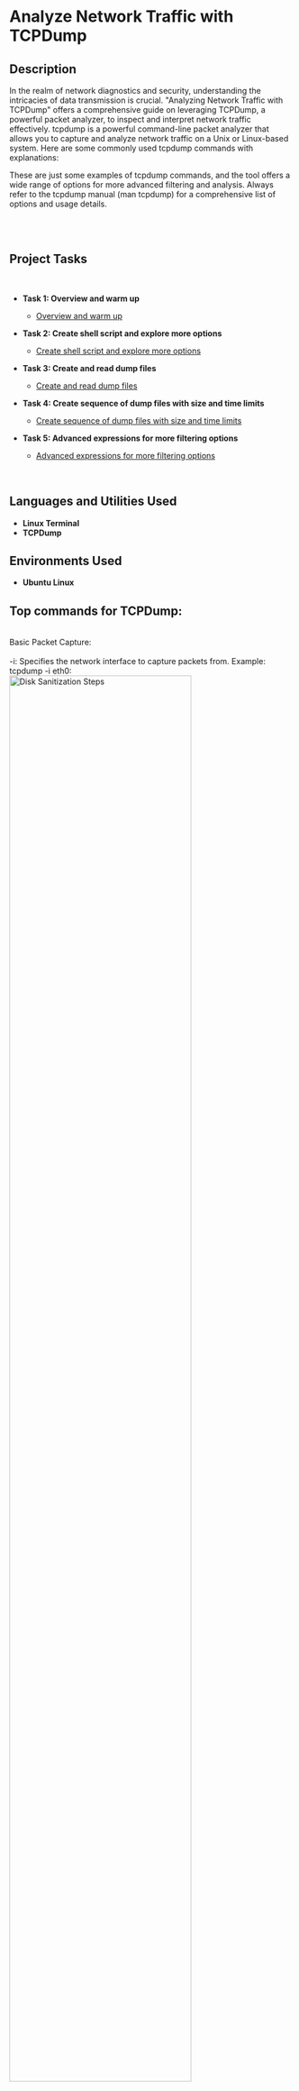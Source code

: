 <h1>Analyze Network Traffic with TCPDump</h1>

<h2>Description</h2>
In the realm of network diagnostics and security, understanding the intricacies of data transmission is crucial. "Analyzing Network Traffic with TCPDump" offers a comprehensive guide on leveraging TCPDump, a powerful packet analyzer, to inspect and interpret network traffic effectively.
tcpdump is a powerful command-line packet analyzer that allows you to capture and analyze network traffic on a Unix or Linux-based system. Here are some commonly used tcpdump commands with explanations:

These are just some examples of tcpdump commands, and the tool offers a wide range of options for more advanced filtering and analysis. Always refer to the tcpdump manual (man tcpdump) for a comprehensive list of options and usage details.

<br />
<br />
<h2>Project Tasks</h2>
<br />

- <b>Task 1: Overview and warm up</b>
  - [Overview and warm up](https://github.com/RD-NavarreteV/Task1/blob/main/Warm%20Up.md)
 
- <b>Task 2: Create shell script and explore more options</b>
  - [Create shell script and explore more options](https://github.com/RD-NavarreteV/Task2/blob/main/Create%20Shell%20Script%20.md)
 
- <b>Task 3: Create and read dump files</b>
  - [Create and read dump files](https://github.com/RD-NavarreteV/Analyze-Network-Traffic-with-TCPDump/blob/main/README.md)
 
- <b>Task 4: Create sequence of dump files with size and time limits</b>
  - [Create sequence of dump files with size and time limits](https://github.com/RD-NavarreteV/Analyze-Network-Traffic-with-TCPDump/blob/main/README.md)
 
- <b>Task 5: Advanced expressions for more filtering options</b>
  - [Advanced expressions for more filtering options](https://github.com/RD-NavarreteV/Analyze-Network-Traffic-with-TCPDump/blob/main/README.md)
 
<br />

<h2>Languages and Utilities Used</h2>

- <b>Linux Terminal</b> 
- <b>TCPDump</b>

<h2>Environments Used </h2>

- <b>Ubuntu Linux</b>

<h2>Top commands for TCPDump:</h2>

<br />
Basic Packet Capture:<br /><br />
-i: Specifies the network interface to capture packets from.
Example: tcpdump -i eth0: <br/>
<img src="https://i.imgur.com/rBG1Nqq.png" height="80%" width="80%" alt="Disk Sanitization Steps"/>
<br />
<br />
Capture Packets with Specific Port:<br /><br />
Capture packets on a specific port.<br />
Example: tcpdump -i eth0 port 80 
<img src="https://i.imgur.com/UFfT5Is.png" height="80%" width="80%" alt="Disk Sanitization Steps"/>
<br />
<br />
Display Packet Details in ASCII:<br /><br />
-A: Display packet details in ASCII.<br />
Example: tcpdump -A -i eth0
<img src="https://i.imgur.com/sanKEVS.png" height="80%" width="80%" alt="Disk Sanitization Steps"/>
<br />
<br />
Capture and Save to a File:<br /><br />
-w: Write the raw packets to a file for later analysis.<br />
Example: tcpdump -i eth0 -w output.pcap
<img src="https://i.imgur.com/BeFRfEM.png" height="80%" width="80%" alt="Disk Sanitization Steps"/>
<br />
<br />
Display Packet Timestamps:<br /><br />
-tttt: Display timestamps for each packet.<br />
Example: tcpdump -tttt -i eth0
<img src="https://i.imgur.com/BzivB1k.png" height="80%" width="80%" alt="Disk Sanitization Steps"/>
<br />
<br />
Filter by IP Address:<br /><br />
Capture packets involving a specific IP address.<br />
Example: tcpdump -i eth0 host 192.168.1.1
<img src="https://i.imgur.com/WEo6OEv.png" height="80%" width="80%" alt="Disk Sanitization Steps"/>
<br />
<br />
Filter by Source or Destination IP:<br /><br />
Capture packets with a specific source or destination IP address.<br />
Example: tcpdump -i eth0 src 192.168.1.2
<img src="https://i.imgur.com/G70XcSO.png" height="80%" width="80%" alt="Disk Sanitization Steps"/>
<br />
<br />
Capture ICMP (Ping) Packets:<br /><br />
Capture ICMP packets.<br />
Example: tcpdump -i eth0 icmp
<img src="https://i.imgur.com/jMW659Q.png" height="80%" width="80%" alt="Disk Sanitization Steps"/>
<br />
<br />
Capture Only N Packets:<br /><br />
-c: Capture only a specified number of packets.<br />
Example: tcpdump -i eth0 -c 10
<img src="https://i.imgur.com/BqaPTZ2.png" height="80%" width="80%" alt="Disk Sanitization Steps"/>
<br />
<br />
Display Captured Packets in Real Time:<br /><br />
-n: Don't resolve hostnames.<br />
-l: Line-buffered output (useful for real-time display).<br />
Example: tcpdump -i eth0 -n -l
<img src="https://i.imgur.com/NKM9HhU.png" height="80%" width="80%" alt="Disk Sanitization Steps"/>
<br />
<br />
Capture Specific Protocol:<br /><br />
Capture packets of a specific protocol (e.g., tcp, udp, arp).<br />
Example: tcpdump -i eth0 tcp
<img src="https://i.imgur.com/HWNjnQB.png" height="80%" width="80%" alt="Disk Sanitization Steps"/>
<br />
<br />
<br />
</p>

<!--
 ```diff
- text in red
+ text in green
! text in orange
# text in gray
@@ text in purple (and bold)@@
```
--!>
